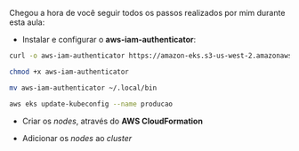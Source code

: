 Chegou a hora de você seguir todos os passos realizados por mim durante esta aula:

- Instalar e configurar o **aws-iam-authenticator**:
```bash
curl -o aws-iam-authenticator https://amazon-eks.s3-us-west-2.amazonaws.com/1.11.5/2018-12-06/bin/linux/amd64/aws-iam-authenticator

chmod +x aws-iam-authenticator

mv aws-iam-authenticator ~/.local/bin

aws eks update-kubeconfig --name producao
```
- Criar os *nodes*, através do **AWS CloudFormation**

- Adicionar os *nodes* ao *cluster*